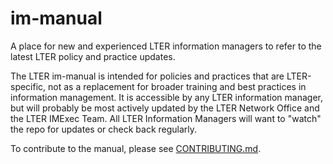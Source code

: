 # im-manual
A place for new and experienced  LTER information managers to refer to the latest LTER policy and practice updates.

The LTER im-manual is intended for policies and practices that are LTER-specific, not as a replacement for broader training and best practices in information management. It is accessible by any LTER information manager, but will probably be most actively updated by the LTER Network Office and the LTER IMExec Team.
All LTER Information Managers will want to "watch" the repo for updates or check back regularly.

To contribute to the manual, please see [CONTRIBUTING.md](CONTRIBUTING.md).
